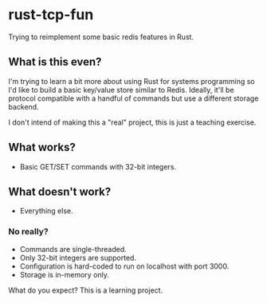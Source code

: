 # rust-tcp-fun
Trying to reimplement some basic redis features in Rust.

## What is this even?

I'm trying to learn a bit more about using Rust for systems programming so I'd 
like to build a basic key/value store similar to Redis. Ideally, it'll be protocol
compatible with a handful of commands but use a different storage backend.

I don't intend of making this a "real" project, this is just a teaching exercise.

## What works?

* Basic GET/SET commands with 32-bit integers.

## What doesn't work?

* Everything else.

### No really?

* Commands are single-threaded.
* Only 32-bit integers are supported.
* Configuration is hard-coded to run on localhost with port 3000.
* Storage is in-memory only.

What do you expect? This is a learning project.